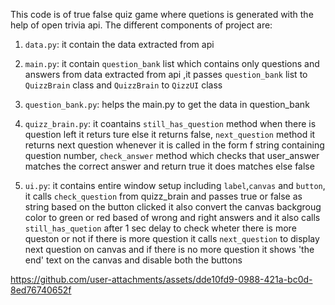 This code is of true false quiz game where quetions is generated with the help of open trivia api. The different components of project are:

1. `data.py`: it contain the data extracted from api

2. `main.py`: it contain `question_bank` list which contains only questions and answers from data extracted from api ,it passes `question_bank` list to `QuizzBrain` class and `QuizzBrain` to `QizzUI` class

3. `question_bank.py`: helps the main.py to get the data in question_bank

4. `quizz_brain.py`: it coantains `still_has_question` method when there is question left it returs ture else it returns false, `next_question` method it returns next question whenever it is called in the form f string containing question number, `check_answer` method which checks that user_answer matches the correct answer and return true it does matches else false

5. `ui.py`: it contains entire window setup including `label`,`canvas` and `button`, it calls `check_question` from quizz_brain and passes true or false as string based on the button clicked it also convert the canvas backgroug color to green or red based of wrong and right answers and it also calls `still_has_quetion` after 1 sec delay to check wheter there is more queston or not if there is more question it calls `next_question` to display next question on canvas and if there is no more question it shows 'the end' text on the canvas and disable both the buttons 




https://github.com/user-attachments/assets/dde10fd9-0988-421a-bc0d-8ed76740652f

